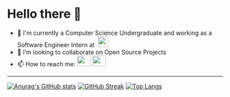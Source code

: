 # Hello there 👋

- 🔭 I'm currently a Computer Science Undergraduate and working as a Software Engineer Intern at &nbsp;<a href="https://entgra.io/" target="_blank"><img height="25" src="https://entgra.io/wp-content/uploads/2021/11/logo-150x43.png"></a>
- 👯 I’m looking to collaborate on Open Source Projects
- 📫 How to reach me: <a href="https://www.linkedin.com/in/navodzoysa/" target="_blank"><img height="25" width="32" src="https://cdn.jsdelivr.net/npm/simple-icons@v5/icons/linkedin.svg" /></a> <a href="mailto:navod.contact@gmail.com" target="_blank"><img height="25" width="32" src="https://cdn.jsdelivr.net/npm/simple-icons@v5/icons/gmail.svg" /></a>

---
[![Anurag's GitHub stats](https://github-readme-stats.vercel.app/api?username=navodzoysa&count_private=true&show_icons=true&theme=synthwave)](https://github.com/anuraghazra/github-readme-stats)
[![GitHub Streak](https://github-readme-streak-stats.herokuapp.com/?user=navodzoysa&theme=synthwave)](https://git.io/streak-stats)
[![Top Langs](https://github-readme-stats.vercel.app/api/top-langs/?username=navodzoysa&langs_count=10&layout=compact)](https://github.com/anuraghazra/github-readme-stats)
